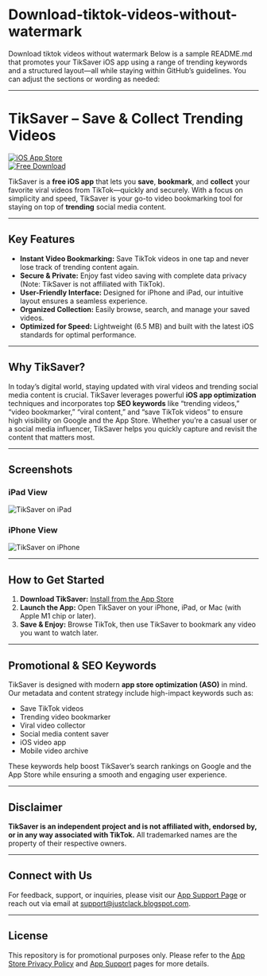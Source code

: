 # Download-tiktok-videos-without-watermark
Download tiktok videos without watermark
Below is a sample README.md that promotes your TikSaver iOS app using a range of trending keywords and a structured layout—all while staying within GitHub’s guidelines. You can adjust the sections or wording as needed:

---

# TikSaver – Save & Collect Trending Videos

[![iOS App Store](https://img.shields.io/badge/iOS-AppStore-blue?style=flat-square)](https://apps.apple.com/us/app/tiksaver/id6605934088)  
[![Free Download](https://img.shields.io/badge/Download-Free-brightgreen?style=flat-square)](https://apps.apple.com/us/app/tiksaver/id6605934088)

TikSaver is a **free iOS app** that lets you **save**, **bookmark**, and **collect** your favorite viral videos from TikTok—quickly and securely. With a focus on simplicity and speed, TikSaver is your go-to video bookmarking tool for staying on top of **trending** social media content.

---

## Key Features

- **Instant Video Bookmarking:** Save TikTok videos in one tap and never lose track of trending content again.
- **Secure & Private:** Enjoy fast video saving with complete data privacy (Note: TikSaver is not affiliated with TikTok).
- **User-Friendly Interface:** Designed for iPhone and iPad, our intuitive layout ensures a seamless experience.
- **Organized Collection:** Easily browse, search, and manage your saved videos.
- **Optimized for Speed:** Lightweight (6.5 MB) and built with the latest iOS standards for optimal performance.

---

## Why TikSaver?

In today’s digital world, staying updated with viral videos and trending social media content is crucial. TikSaver leverages powerful **iOS app optimization** techniques and incorporates top **SEO keywords** like “trending videos,” “video bookmarker,” “viral content,” and “save TikTok videos” to ensure high visibility on Google and the App Store. Whether you’re a casual user or a social media influencer, TikSaver helps you quickly capture and revisit the content that matters most.

---

## Screenshots

### iPad View
![TikSaver on iPad](https://via.placeholder.com/600x400?text=TikSaver+iPad+Screenshot)

### iPhone View
![TikSaver on iPhone](https://via.placeholder.com/400x800?text=TikSaver+iPhone+Screenshot)

---

## How to Get Started

1. **Download TikSaver:** [Install from the App Store](https://apps.apple.com/us/app/tiksaver/id6605934088)
2. **Launch the App:** Open TikSaver on your iPhone, iPad, or Mac (with Apple M1 chip or later).
3. **Save & Enjoy:** Browse TikTok, then use TikSaver to bookmark any video you want to watch later.

---

## Promotional & SEO Keywords

TikSaver is designed with modern **app store optimization (ASO)** in mind. Our metadata and content strategy include high-impact keywords such as:
- Save TikTok videos
- Trending video bookmarker
- Viral video collector
- Social media content saver
- iOS video app
- Mobile video archive

These keywords help boost TikSaver’s search rankings on Google and the App Store while ensuring a smooth and engaging user experience.

---

## Disclaimer

**TikSaver is an independent project and is not affiliated with, endorsed by, or in any way associated with TikTok.** All trademarked names are the property of their respective owners.

---

## Connect with Us

For feedback, support, or inquiries, please visit our [App Support Page](https://justclack.blogspot.com) or reach out via email at [support@justclack.blogspot.com](mailto:support@justclack.blogspot.com).

---

## License

This repository is for promotional purposes only. Please refer to the [App Store Privacy Policy](https://justclack.blogspot.com) and [App Support](https://justclack.blogspot.com) pages for more details.
